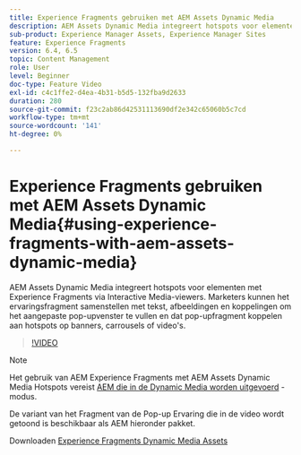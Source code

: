 ```yaml
---
title: Experience Fragments gebruiken met AEM Assets Dynamic Media
description: AEM Assets Dynamic Media integreert hotspots voor elementen met Experience Fragments via Interactive Media-viewers. Marketers kunnen het ervaringsfragment samenstellen met tekst, afbeeldingen en koppelingen om het aangepaste pop-upvenster te vullen en dat pop-upfragment koppelen aan hotspots op banners, carrousels of video's.
sub-product: Experience Manager Assets, Experience Manager Sites
feature: Experience Fragments
version: 6.4, 6.5
topic: Content Management
role: User
level: Beginner
doc-type: Feature Video
exl-id: c4c1ffe2-d4ea-4b31-b5d5-132fba9d2633
duration: 280
source-git-commit: f23c2ab86d42531113690df2e342c65060b5c7cd
workflow-type: tm+mt
source-wordcount: '141'
ht-degree: 0%

---
```


# Experience Fragments gebruiken met AEM Assets Dynamic Media{#using-experience-fragments-with-aem-assets-dynamic-media}

AEM Assets Dynamic Media integreert hotspots voor elementen met Experience Fragments via Interactive Media-viewers. Marketers kunnen het ervaringsfragment samenstellen met tekst, afbeeldingen en koppelingen om het aangepaste pop-upvenster te vullen en dat pop-upfragment koppelen aan hotspots op banners, carrousels of video&#39;s.

>[!VIDEO](https://video.tv.adobe.com/v/22115?quality=12&learn=on)

>[!NOTE]
>
>Het gebruik van AEM Experience Fragments met AEM Assets Dynamic Media Hotspots vereist [AEM die in de Dynamic Media worden uitgevoerd](https://experienceleague.adobe.com/docs/) -modus.

De variant van het Fragment van de Pop-up Ervaring die in de video wordt getoond is beschikbaar als AEM hieronder pakket.

Downloaden [Experience Fragments Dynamic Media Assets](assets/experience-fragmentsdynamic-mediaassets-100.zip)
